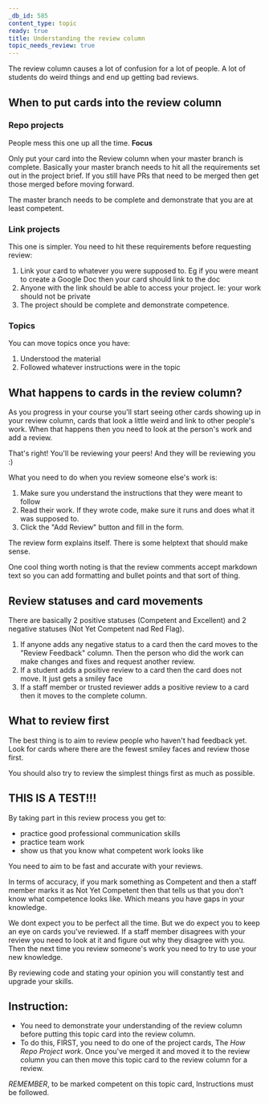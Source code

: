 ```yaml
---
_db_id: 585
content_type: topic
ready: true
title: Understanding the review column
topic_needs_review: true
---
```


The review column causes a lot of confusion for a lot of people. A lot of students do weird things and end up getting bad reviews.

## When to put cards into the review column

### Repo projects

People mess this one up all the time. **Focus**

Only put your card into the Review column when your master branch is complete. Basically your master branch needs to hit all the requirements set out in the project brief. If you still have PRs that need to be merged then get those merged before moving forward.

The master branch needs to be complete and demonstrate that you are at least competent.

### Link projects

This one is simpler. You need to hit these requirements before requesting review:

1. Link your card to whatever you were supposed to. Eg if you were meant to create a Google Doc then your card should link to the doc
2. Anyone with the link should be able to access your project. Ie: your work should not be private
3. The project should be complete and demonstrate competence.

### Topics

You can move topics once you have:

1. Understood the material
2. Followed whatever instructions were in the topic

## What happens to cards in the review column?

As you progress in your course you'll start seeing other cards showing up in your review column, cards that look a little weird and link to other people's work. When that happens then you need to look at the person's work and add a review.

That's right! You'll be reviewing your peers! And they will be reviewing you :)

What you need to do when you review someone else's work is:

1. Make sure you understand the instructions that they were meant to follow
2. Read their work. If they wrote code, make sure it runs and does what it was supposed to.
3. Click the "Add Review" button and fill in the form.

The review form explains itself. There is some helptext that should make sense.

One cool thing worth noting is that the review comments accept markdown text so you can add formatting and bullet points and that sort of thing.

## Review statuses and card movements

There are basically 2 positive statuses (Competent and Excellent) and 2 negative statuses (Not Yet Competent nad Red Flag).

1. If anyone adds any negative status to a card then the card moves to the "Review Feedback" column. Then the person who did the work can make changes and fixes and request another review.
2. If a student adds a positive review to a card then the card does not move. It just gets a smiley face
3. If a staff member or trusted reviewer adds a positive review to a card then it moves to the complete column.

## What to review first

The best thing is to aim to review people who haven't had feedback yet. Look for cards where there are the fewest smiley faces and review those first.

You should also try to review the simplest things first as much as possible.

## THIS IS A TEST!!!

By taking part in this review process you get to:

- practice good professional communication skills
- practice team work
- show us that you know what competent work looks like

You need to aim to be fast and accurate with your reviews.

In terms of accuracy, if you mark something as Competent and then a staff member marks it as Not Yet Competent then that tells us that you don't know what competence looks like. Which means you have gaps in your knowledge.

We dont expect you to be perfect all the time. But we do expect you to keep an eye on cards you've reviewed. If a staff member disagrees with your review you need to look at it and figure out why they disagree with you. Then the next time you review someone's work you need to try to use your new knowledge.

By reviewing code and stating your opinion you will constantly test and upgrade your skills.

## Instruction:

- You need to demonstrate your understanding of the review column before putting this topic card into the review column. 
- To do this, FIRST, you need to do one of the project cards, The *How Repo Project work*. Once you've merged it and moved it to the review column you can then move this topic card to the review column for a review.

*REMEMBER*, to be marked competent on this topic card, Instructions must be followed.